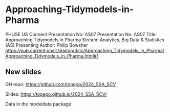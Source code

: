 # Approaching-Tidymodels-in-Pharma
PHUSE US Connect Presentation No: AS07
Presentation No: AS07
Title: Approaching Tidymodels in Pharma
Stream: Analytics, Big Data & Statistics (AS)
Presenting Author: Philip Bowsher
https://pub.current.posit.team/public/Approaching_Tidymodels_in_Pharma/Approaching_Tidymodels_in_Pharma.html#1

## New slides

GH repo: https://github.com/topepo/2024_SSA_SCV
 
Slides: https://topepo.github.io/2024_SSA_SCV/
 
Data in the modeldata package

